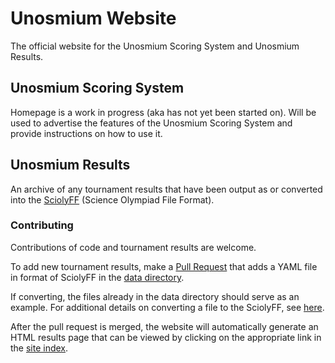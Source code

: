 # Unosmium Website

The official website for the Unosmium Scoring System and Unosmium Results.

## Unosmium Scoring System

Homepage is a work in progress (aka has not yet been started on). Will be used
to advertise the features of the Unosmium Scoring System and provide
instructions on how to use it.

## Unosmium Results

An archive of any tournament results that have been output as or converted into
the [SciolyFF](https://github.com/unosmium/sciolyff) (Science Olympiad File
Format). 

### Contributing

Contributions of code and tournament results are welcome.

To add new tournament results, make a [Pull
Request](https://help.github.com/en/articles/creating-a-pull-request) that adds
a YAML file in format of SciolyFF in the [data directory](/data).

If converting, the files already in the data directory should serve as an
example. For additional details on converting a file to the SciolyFF, see
[here](https://github.com/unosmium/sciolyff/tree/master/examples/imports).

After the pull request is merged, the website will automatically generate an
HTML results page that can be viewed by clicking on the appropriate link in the
[site index](https://unosmium.netlify.com/results/).
